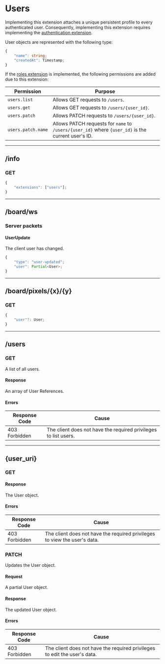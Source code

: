 Users
=====
Implementing this extension attaches a unique persistent profile to every authenticated user.
Consequently, implementing this extension requires implementing the [authentication extension](./authentication.md).

User objects are represented with the following type:
```typescript
{
	"name": string;
	"createdAt": Timestamp;
}
```

If the [roles extension](./roles.md) is implemented, the following permissions are added due to this extension:

| Permission         | Purpose                                                                                            |
|--------------------|----------------------------------------------------------------------------------------------------|
| `users.list`       | Allows GET requests to `/users`.                                                                   |
| `users.get`        | Allows GET requests to `/users/{user_id}`.                                                         |
| `users.patch`      | Allows PATCH requests to `/users/{user_id}`.                                                       |
| `users.patch.name` | Allows PATCH requests for `name` to `/users/{user_id}` where `{user_id}` is the current user's ID. |

--------------------------------------------------------------------------------

## /info
### GET
```typescript
{
	"extensions": ["users"];
}
```

--------------------------------------------------------------------------------

## /board/ws
### Server packets
#### UserUpdate
The client user has changed.
```typescript
{
	"type": "user-updated";
	"user": Partial<User>;
}
```

--------------------------------------------------------------------------------

## /board/pixels/{x}/{y}
### GET
```typescript
{
	"user"?: User;
}
```

--------------------------------------------------------------------------------

## /users
### GET
A list of all users.
#### Response
An array of User References.
#### Errors
| Response Code | Cause                                                           |
|---------------|-----------------------------------------------------------------|
| 403 Forbidden | The client does not have the required privileges to list users. |

--------------------------------------------------------------------------------

## {user_uri}
### GET
#### Response
The User object.
#### Errors
| Response Code | Cause                                                                     |
|---------------|---------------------------------------------------------------------------|
| 403 Forbidden | The client does not have the required privileges to view the user's data. |

### PATCH
Updates the User object.
#### Request
A partial User object.
#### Response
The updated User object.
#### Errors
| Response Code | Cause                                                                     |
|---------------|---------------------------------------------------------------------------|
| 403 Forbidden | The client does not have the required privileges to edit the user's data. |


